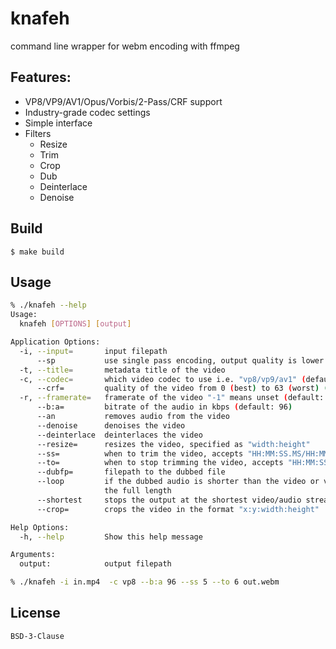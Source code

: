 # knafeh
command line wrapper for webm encoding with ffmpeg

## Features:
- VP8/VP9/AV1/Opus/Vorbis/2-Pass/CRF support
- Industry-grade codec settings
- Simple interface
- Filters
    - Resize
    - Trim
    - Crop
    - Dub
    - Deinterlace
    - Denoise

## Build
```console
$ make build
```

## Usage
```sh
% ./knafeh --help
Usage:
  knafeh [OPTIONS] [output]

Application Options:
  -i, --input=       input filepath
      --sp           use single pass encoding, output quality is lower but is quicker to encode
  -t, --title=       metadata title of the video
  -c, --codec=       which video codec to use i.e. "vp8/vp9/av1" (default: vp9)
      --crf=         quality of the video from 0 (best) to 63 (worst) (default: 40)
  -r, --framerate=   framerate of the video "-1" means unset (default: -1)
      --b:a=         bitrate of the audio in kbps (default: 96)
      --an           removes audio from the video
      --denoise      denoises the video
      --deinterlace  deinterlaces the video
      --resize=      resizes the video, specified as "width:height"
      --ss=          when to trim the video, accepts "HH:MM:SS.MS/HH:MM:SS/S"
      --to=          when to stop trimming the video, accepts "HH:MM:SS.MS/HH:MM:SS/S"
      --dubfp=       filepath to the dubbed file
      --loop         if the dubbed audio is shorter than the video or vice versa this will loop the streams to achieve
                     the full length
      --shortest     stops the output at the shortest video/audio stream (when dubbing)
      --crop=        crops the video in the format "x:y:width:height"

Help Options:
  -h, --help         Show this help message

Arguments:
  output:            output filepath

% ./knafeh -i in.mp4  -c vp8 --b:a 96 --ss 5 --to 6 out.webm
```

## License
```
BSD-3-Clause
```